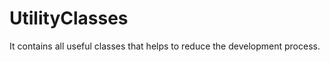 UtilityClasses
==============

It contains all useful classes that helps to reduce the development process.